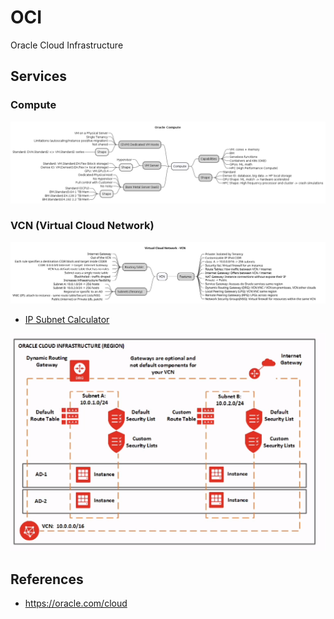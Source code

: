 # OCI

Oracle Cloud Infrastructure

## Services

### Compute

![](assets/docs/src/compute/compute.png)

### VCN (Virtual Cloud Network)

![](assets/docs/src/vcn/vcn.svg)

- [IP Subnet Calculator](https://www.subnet-calculator.com/subnet.php)

![](assets/imgs/oci-vcn.png)

## References 

- https://oracle.com/cloud